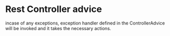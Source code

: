 # Rest Controller advice

incase of any exceptions, exception handler defined in the ControllerAdvice will be invoked and
it takes the necessary actions.

